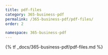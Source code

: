 ```yaml
---
title: pdf-files
category: 365-business-pdf
permalink: /365-business-pdf/pdf-files/
order: 2

namespace: 365-business-pdf
---
```


{% tf _docs/365-business-pdf/pdf-files.md %}